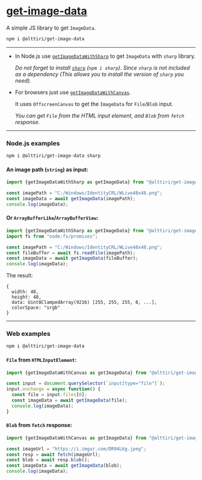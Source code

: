 # [get-image-data](https://github.com/AlttiRi/get-image-data)

A simple JS library to get `ImageData`.

```bash
npm i @alttiri/get-image-data
```

---

- In Node.js use [`getImageDataWithSharp`](https://github.com/AlttiRi/get-image-data/blob/master/src/get-with-sharp.ts) to get `ImageData` with `sharp` library. 

  _Do not forget to install [`sharp`](https://www.npmjs.com/package/sharp) (`npm i sharp`).
  Since `sharp` is not included as a dependency (This allows you to install the version of `sharp` you need)._


- For browsers just use [`getImageDataWithCanvas`](https://github.com/AlttiRi/get-image-data/blob/master/src/get-with-canvas.ts). 
    
  It uses `OffscreenCanvas` to get the `ImageData` for `File`/`Blob` input.

  _You can get `File` from the HTML input element, and `Blob` from `fetch` response._

---

### Node.js examples

```bash
npm i @alttiri/get-image-data sharp
```

#### An image path (`string`) as input:
```ts
import {getImageDataWithSharp as getImageData} from "@alttiri/get-image-data";

const imagePath = "C:/Windows/IdentityCRL/WLive48x48.png";
const imageData = await getImageData(imagePath);
console.log(imageData);
```

#### Or `ArrayBufferLike`/`ArrayBufferView`:
```ts
import {getImageDataWithSharp as getImageData} from "@alttiri/get-image-data";
import fs from "node:fs/promises";

const imagePath = "C:/Windows/IdentityCRL/WLive48x48.png";
const fileBuffer = await fs.readFile(imagePath);
const imageData = await getImageData(fileBuffer);
console.log(imageData);
```

The result:
```
{
  width: 48,
  height: 48,
  data: Uint8ClampedArray(9216) [255, 255, 255, 0, ...],
  colorSpace: "srgb"
}
```
---

### Web examples

```bash
npm i @alttiri/get-image-data
```

#### `File` from `HTMLInputElement`:

```js
import {getImageDataWithCanvas as getImageData} from "@alttiri/get-image-data";

const input = document.querySelector(`input[type="file"]`);
input.onchange = async function() {
  const file = input.files[0];
  const imageData = await getImageData(file);
  console.log(imageData);
}
```

#### `Blob` from `fetch` response:

```ts
import {getImageDataWithCanvas as getImageData} from "@alttiri/get-image-data";

const imageUrl = "https://i.imgur.com/DR94LKg.jpeg";
const resp = await fetch(imageUrl);
const blob = await resp.blob();
const imageData = await getImageData(blob);
console.log(imageData);
```
